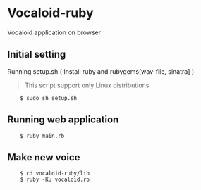 Vocaloid-ruby
=====================
Vocaloid application on browser

## Initial setting
Running setup.sh ( Install ruby and rubygems[wav-file, sinatra] )

> This script support only Linux distributions

		$ sudo sh setup.sh

## Running web application

		$ ruby main.rb

## Make new voice

		$ cd vocaloid-ruby/lib
		$ ruby -Ku vocaloid.rb
